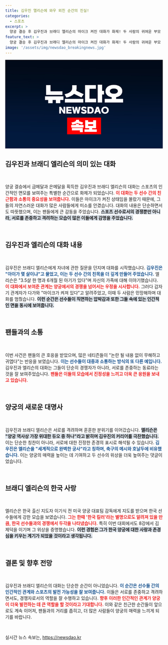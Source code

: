 ```yaml
---
title: 김우진 엘리슨에 와우 외친 순간의 진실!
categories:
  - 스포츠
excerpt: >
  양궁 결승 후 김우진과 브래디 엘리슨의 마이크 켜진 대화가 화제! 두 사람의 귀여운 부모 이야기와 서로를 극찬하는 모습이 온라인에서 큰 웃음을 자아내고 있다. 클릭해 그들의 훈훈한 순간을 놓치지 마세요!
feature_text: >
  양궁 결승 후 김우진과 브래디 엘리슨의 마이크 켜진 대화가 화제! 두 사람의 귀여운 부모 이야기와 서로를 극찬하는 모습이 온라인에서 큰 웃음을 자아내고 있다. 클릭해 그들의 훈훈한 순간을 놓치지 마세요!
image: '/assets/img/newsdao_breakingnews.jpg'
---
```


<p><img src="/assets/img/newsdao_breakingnews.jpg" alt="bookingtag 속보" /></p>

<h2 data-ke-size="size26">김우진과 브래디 엘리슨의 의미 있는 대화</h2>

<p data-ke-size="size16">&nbsp;</p>

<p>양궁 결승에서 금메달과 은메달을 획득한 김우진과 브래디 엘리슨의 대화는 스포츠의 인간적인 면모를 보여주는 특별한 순간으로 화제가 되었습니다. <b><span style="color: #ee2323;">이 대화는 두 선수 간의 친근함과 소통의 중요성을 보여줍니다.</span></b> 이들은 마이크가 켜진 상태임을 몰랐기 때문에, 그들의 자연스러운 대화가 많은 사람들에게 미소를 안겼습니다. 대화의 내용은 단순하면서도 따뜻했으며, 이는 팬들에게 큰 감동을 주었습니다. <b><span style="background-color: #21538527;">스포츠 선수로서의 경쟁뿐만 아니라, 서로를 존중하고 격려하는 모습이 많은 이들에게 감명을 주었습니다.</span></b></p>

<p data-ke-size="size16">&nbsp;</p>

<h2 data-ke-size="size26">김우진과 엘리슨의 대화 내용</h2>

<p data-ke-size="size16">&nbsp;</p>

<p>김우진은 브래디 엘리슨에게 자녀에 관한 질문을 던지며 대화를 시작했습니다. <b><span style="color: #1a5490;">김우진은 "아이가 몇 살이냐"고 물었고, 이는 두 선수 간의 친목을 더 깊게 만들어 주었습니다.</span></b> 엘리슨은 "3.5살 한 명과 6개월 된 아기가 있다"며 자신의 가족에 대해 이야기했습니다. <b><span style="color: #ee2323;">이 대화에서 보여준 관계는 양궁에서의 경쟁을 넘어서는 우정을 시사합니다.</span></b> 그러다 갑자기 관계자가 다가와 "마이크가 켜져 있다"고 알려주었고, 이때 두 사람은 민망해하며 대화를 멈췄습니다. <b><span style="background-color: #21538527;">이런 순간은 선수들이 직면하는 압박감과 또한 그들 속에 있는 인간적인 면을 동시에 보여줍니다.</span></b></p>

<p data-ke-size="size16">&nbsp;</p>

<h2 data-ke-size="size26">팬들과의 소통</h2>

<p data-ke-size="size16">&nbsp;</p>

<p>이번 사건은 팬들의 큰 호응을 받았으며, 많은 네티즌들이 "논란 될 내용 없이 무해하고 귀엽다"는 반응을 보였습니다. <b><span style="color: #1a5490;">이는 선수들이 대중과 소통하는 방식의 또 다른 예입니다.</span></b> 김우진과 엘리슨의 대화는 그들이 단순히 경쟁자가 아니라, 서로를 존중하는 동료라는 것을 잘 보여주었습니다. <b><span style="color: #ee2323;">팬들은 이들의 모습에서 진정성을 느끼고 더욱 큰 응원을 보내고 있습니다.</span></b></p>

<p data-ke-size="size16">&nbsp;</p>

<h2 data-ke-size="size26">양궁의 새로운 대명사</h2>

<p data-ke-size="size16">&nbsp;</p>

<p>김우진과 브래디 엘리슨은 서로를 격려하며 훈훈한 분위기를 이어갔습니다. <b><span style="background-color: #21538527;">엘리슨은 "양궁 역사상 가장 위대한 듀오 중 하나"라고 밝히며 김우진의 커리어를 극찬했습니다.</span></b> 이는 단순한 칭찬이 아니라, 서로에 대한 진정한 존경의 표시로 해석될 수 있습니다. <b><span style="color: #1a5490;">김우진은 엘리슨을 "세계적으로 완벽한 궁사"라고 칭하며, 축구의 메시와 호날두에 비유했습니다.</span></b> 이는 양궁의 매력을 높이는 데 기여하고 두 선수의 위상을 더욱 높여주는 댓글이었습니다.</p>

<p data-ke-size="size16">&nbsp;</p>

<h2 data-ke-size="size26">브래디 엘리슨의 한국 사랑</h2>

<p data-ke-size="size16">&nbsp;</p>

<p>엘리슨은 한국 출신 지도자 이기식 전 미국 양궁 대표팀 감독에게 지도를 받으며 한국 선수들에게 강한 모습을 보였습니다. <b><span style="color: #ee2323;">그는 한때 '한국 킬러'라는 별명으로도 알려져 있을 만큼, 한국 선수들과의 경쟁에서 두각을 나타냈습니다.</span></b> 특히 이번 대회에서도 8강에서 김제덕을 이기며 그 위상을 증명했습니다. <b><span style="background-color: #21538527;">이런 경험은 그가 한국 양궁에 대한 사랑과 존경심을 키우는 계기가 되었을 것이라고 생각됩니다.</span></b></p>

<p data-ke-size="size16">&nbsp;</p>

<h2 data-ke-size="size26">결론 및 향후 전망</h2>

<p data-ke-size="size16">&nbsp;</p>

<p>김우진과 브래디 엘리슨의 대화는 단순한 순간이 아니었습니다. <b><span style="color: #1a5490;">이 순간은 선수들 간의 인간적인 관계와 스포츠의 발전 가능성을 잘 보여줍니다.</span></b> 이들은 서로를 존중하고 격려하면서도, 경쟁자로서의 역할을 잘 수행하고 있습니다. <b><span style="color: #ee2323;">향후 이러한 인간적인 관계가 양궁이 더욱 발전하는 데 큰 역할을 할 것이라고 기대합니다.</span></b> 이와 같은 친근한 순간들이 앞으로도 계속 이어져, 팬들과의 거리를 좁히고, 더 많은 사람들이 양궁의 매력을 느끼게 되기를 바랍니다.</p>

<p data-ke-size="size16">&nbsp;</p>
실시간 뉴스 속보는, <a href="https://newsdao.kr" rel="dofollow">https://newsdao.kr</a>


